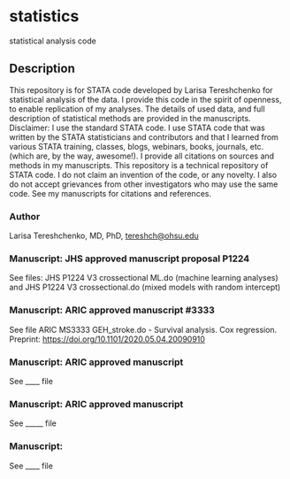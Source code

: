 # statistics
statistical analysis code

## Description
This repository is for STATA code developed by Larisa Tereshchenko for statistical analysis of the data. I provide this code in the spirit of openness, to enable replication of my analyses. The details of used data, and full description of statistical methods are provided in the manuscripts. 
Disclaimer: I use the standard STATA code. I use STATA code that was written by the STATA statisticians and contributors and that I learned from various STATA training, classes, blogs, webinars, books, journals, etc. (which are, by the way, awesome!). I provide all citations on sources and methods in my manuscripts. This repository is a technical repository of STATA code. I do not claim an invention of the code, or any novelty. I also do not accept grievances from other investigators who may use the same code. See my manuscripts for citations and references.
 
### Author
Larisa Tereshchenko, MD, PhD, <tereshch@ohsu.edu>

  
### Manuscript: JHS approved manuscript proposal P1224
See files: JHS P1224 V3 crossectional ML.do (machine learning analyses) and JHS P1224 V3 crossectional.do (mixed models with random intercept)

### Manuscript: ARIC approved manuscript #3333
See file ARIC MS3333 GEH_stroke.do -  Survival analysis. Cox regression. Preprint: https://doi.org/10.1101/2020.05.04.20090910

### Manuscript: ARIC approved manuscript #
See ____ file 

### Manuscript: ARIC approved manuscript #
See _____ file

### Manuscript: 
See ____ file 


